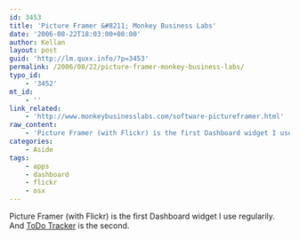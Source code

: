 ```yaml
---
id: 3453
title: 'Picture Framer &#8211; Monkey Business Labs'
date: '2006-08-22T18:03:00+00:00'
author: Kellan
layout: post
guid: 'http://lm.quxx.info/?p=3453'
permalink: /2006/08/22/picture-framer-monkey-business-labs/
typo_id:
    - '3452'
mt_id:
    - ''
link_related:
    - 'http://www.monkeybusinesslabs.com/software-pictureframer.html'
raw_content:
    - 'Picture Framer (with Flickr) is the first Dashboard widget I use regularily.  And [ToDo Tracker](http://www.monkeybusinesslabs.com/software-todotracker.html) is the second.'
categories:
    - Aside
tags:
    - apps
    - dashboard
    - flickr
    - osx
---
```


Picture Framer (with Flickr) is the first Dashboard widget I use regularily. And [ToDo Tracker](http://www.monkeybusinesslabs.com/software-todotracker.html) is the second.